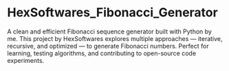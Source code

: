 # HexSoftwares_Fibonacci_Generator
A clean and efficient Fibonacci sequence generator built with Python by me.  This project by HexSoftwares explores multiple approaches — iterative, recursive, and optimized —  to generate Fibonacci numbers. Perfect for learning, testing algorithms, and contributing to open-source code experiments.
